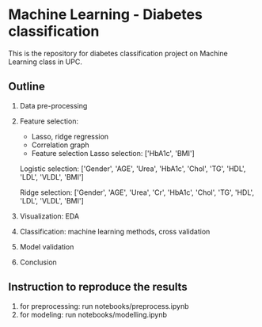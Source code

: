 # Machine Learning - Diabetes classification

This is the repository for diabetes classification project on Machine Learning class in UPC.

## Outline

1. Data pre-processing
2. Feature selection: 
   - Lasso, ridge regression
   - Correlation graph
   - Feature selection
   Lasso selection: ['HbA1c', 'BMI']

   Logistic selection: ['Gender', 'AGE', 'Urea', 'HbA1c', 'Chol', 'TG', 'HDL', 'LDL', 'VLDL', 'BMI']
       
   Ridge selection: ['Gender', 'AGE', 'Urea', 'Cr', 'HbA1c', 'Chol', 'TG', 'HDL', 'LDL', 'VLDL', 'BMI']
3. Visualization: EDA

4. Classification: machine learning methods, cross validation

5. Model validation

6. Conclusion

## Instruction to reproduce the results
1. for preprocessing:
run notebooks/preprocess.ipynb
2. for modeling:
run notebooks/modelling.ipynb
